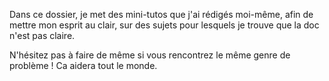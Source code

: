 Dans ce dossier, je met des mini-tutos que j'ai rédigés moi-même, afin de mettre mon esprit au clair, sur des sujets pour lesquels je trouve que la doc n'est pas claire.

N'hésitez pas à faire de même si vous rencontrez le même genre de problème ! Ca aidera tout le monde.
